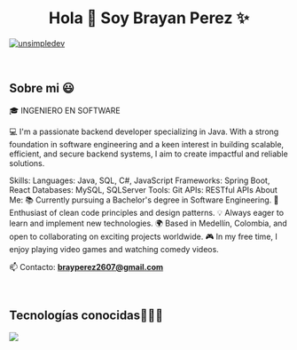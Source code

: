 <h1 align="center">Hola 👋  Soy Brayan Perez ✨ </h1> 

<p align="left">
  <a href="https://linkedin.com/in/brayan-perez-13a6602a0" target="blank"><img align="center" src="https://img.shields.io/badge/LinkedIn-0077B5?style=for-the-badge&logo=linkedin&logoColor=white" alt="unsimpledev"/></a>
  </p>
<br>
<h2>Sobre mi 😃</h2>
<!--Intro start-->

<p align="left">
🎓 INGENIERO EN SOFTWARE 

💻 I'm a passionate backend developer specializing in Java. With a strong foundation in software engineering and a keen interest in building scalable, efficient, and secure backend systems, I aim to create impactful and reliable solutions.

Skills:
Languages: Java, SQL, C#, JavaScript
Frameworks: Spring Boot, React
Databases: MySQL, SQLServer
Tools: Git
APIs: RESTful APIs
About Me:
📚 Currently pursuing a Bachelor's degree in Software Engineering.
🚀 Enthusiast of clean code principles and design patterns.
💡 Always eager to learn and implement new technologies.
🌍 Based in Medellín, Colombia, and open to collaborating on exciting projects worldwide.
🎮 In my free time, I enjoy playing video games and watching comedy videos.

📫 Contacto: **brayperez2607@gmail.com**
<!--Intro end-->
  </p>
<br>

<h2 >Tecnologías conocidas👨🏻‍💻</h2>
<!--tech stack icons-->
<p align="left">
  <a href="https://skillicons.dev">
    <img src="https://skillicons.dev/icons?i=java,spring,dotnet,css,html,js,nodejs,react,vite,mysql,firebase,git,github,postman,idea,vscode,ai,ps,discord,notion&perline=12" />
  </a>
</p>
<br>
<!-------------------------->


<!--- trophy (start) -->


</p>        
<!--- stats (end) -->
